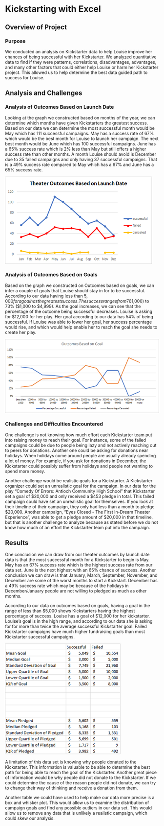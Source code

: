 # Kickstarting with Excel

## Overview of Project

### Purpose
We conducted an analysis on Kickstarter data to help Louise improve her chances of being successful with her Kickstarter. We analyzed quantitative data to find if they were patterns, correlations, disadvantages, advantages, and many other factors that could either help Louise or harm her Kickstarter project. This allowed us to help determine the best data guided path to success for Louise.
## Analysis and Challenges

### Analysis of Outcomes Based on Launch Date
Looking at the graph we constructed based on months of the year, we can determine which months have given Kickstarters the greatest success. Based on our data we can determine the most successful month would be May which has 111 successful campaigns. May has a success rate of 67% which would be the best month for Louise to launch her campaign. The next best month would be June which has 100 successful campaigns. June has a 65% success rate which is 2% less than May but still offers a higher success rate than other months. A month Louise should avoid is December due to 35 failed campaigns and only having 37 successful campaigns. That is a 49% success rate compared to May which has a 67% and June has a 65% success rate.

![Theater_Outcomes_vs_Launch]( https://github.com/NickFoley47/Kickstarter-analysis/blob/main/Resources/Theater_Outcomes_vs_Launch.png)

### Analysis of Outcomes Based on Goals
 Based on the graph we constructed on Outcomes based on goals, we can infer a couple of goals that Louise should stay in for to be successful. According to our data having less than $5,000 for a goal has the greatest success. The success ranges from 76% (<$1,000) to 73% ($1,000 to $4,999). As the goal increases, we can see that the percentage of the outcome being successful decreases. Louise is asking for $12,000 for her play. Her goal according to our data has 54% of being successful. If Louise was able to lower her goal, her success percentage would rise, and which would help enable her to reach the goal she needs to create her play.

![Theater_Outcomes_vs_Launch]( https://github.com/NickFoley47/Kickstarter-Analysis/blob/main/Resources/Outcomes_vs_Goals.png)

### Challenges and Difficulties Encountered
One challenge is not knowing how much effort each Kickstarter team put into raising money to reach their goal. For instance, some of the failed campaigns could be due to people being lazy and not actively reaching out to peers for donations. Another one could be asking for donations near holidays. When holidays come around people are usually already spending a lot of money. For example, if you ask for donations in December, the Kickstarter could possibly suffer from holidays and people not wanting to spend more money.

Another challenge would be realistic goals for a Kickstarter. A Kickstarter organizer could set an unrealistic goal for the campaign. In our data for the play “Comedy Of Errors: Antioch Community High School” that Kickstarter set a goal of $20,000 and only received a $453 pledge in total. This failed campaign could have set an unrealistic goal for themselves. If you look at their timeline of their campaign, they only had less than a month to pledge $20,000. Another campaign, “Eyes Closed - The First In-Dream Theater Experience”, was able to get a pledge amount of $20,000 in that timeline, but that is another challenge to analyze because as stated before we do not know how much of an effort the Kickstarter team put into the campaign.


## Results

One conclusion we can draw from our theater outcomes by launch date data is that the most successful month for a Kickstarter to begin is May. May has an 67% success rate which is the highest success rate from our data set. June is the next highest with an 65% chance of success. Another conclusion we can draw is that January, March, September, November, and December are some of the worst months to start a Kickstart. December has a 49% success rate which may be because of the holidays in December/January people are not willing to pledged as much as other months.

According to our data on outcomes based on goals, having a goal in the range of less than $5,000 shows Kickstarters having the highest percentage of success. Louise has a goal of $12,000 for her kickstarter. Louise’s goal is in the high range, and according to our data she is asking for for more than twice the average successful Kickstarter goal. Failed Kickstarter campaigns have much higher fundraising goals than most Kickstarter successful campaigns.

![ Theater_Outcomes_vs_Launch](https://github.com/NickFoley47/Kickstarter-Analysis/blob/main/Resources/Central%20Tendency.png )

A limitation of this data set is knowing why people donated to the Kickstarter. This information is valuable to be able to determine the best path for being able to reach the goal of the Kickstarter. Another great piece of information would be why people did not donate to the Kickstarter. If we could determine the cause of the reason people did not donate, we can try to change their way of thinking and receive a donation from them.

Another table we could have used to help make our data more precise is a box and whisker plot. This would allow us to examine the distribution of campaign goals and find any possible outliers in our data set. This would allow us to remove any data that is unlikely a realistic campaign, which could skew our analysis. 


